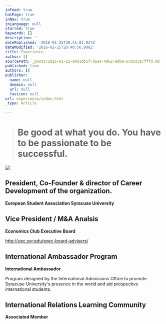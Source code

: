 ```yaml
---
inFeed: true
hasPage: true
inNav: true
inLanguage: null
starred: true
keywords: []
description: ''
datePublished: '2016-01-25T20:41:01.927Z'
dateModified: '2016-01-25T20:40:56.988Z'
title: Experience
author: []
sourcePath: _posts/2016-01-22-a0d1db5f-d1e4-4d62-adb8-6c85d3a7fffd.md
published: true
authors: []
publisher:
  name: null
  domain: null
  url: null
  favicon: null
url: experience/index.html
_type: Article

---
```

# 

## 
> 
> # Be good at what you do. You have to be passionate to be successful.

![](https://s3-us-west-2.amazonaws.com/the-grid-img/p/9a0c48da132804468093edd61dbb443c47782f7e.jpg)

## President, Co-Founder & director of Career Development of the organization. 

**European Student Association Syracuse University**

## Vice President / M&A Analsis

**Economics Club Executive Board**

http://uec.syr.edu/exec-board-advisers/

## International Ambassador Program

**International Ambassador**

Program designed by the International Admissions Office to promote Syracuse University's presence in the world and aid prospective international students.

## International Relations Learning Community

**Associated Member**
